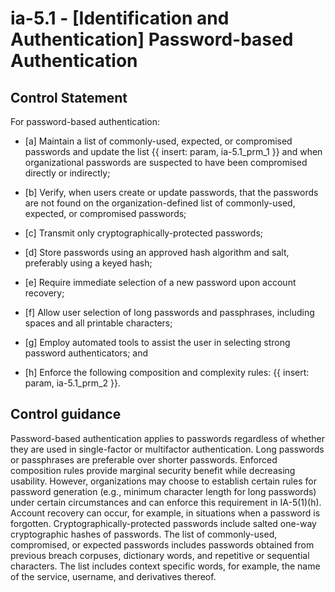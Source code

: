 # ia-5.1 - \[Identification and Authentication\] Password-based Authentication

## Control Statement

For password-based authentication:

- \[a\] Maintain a list of commonly-used, expected, or compromised passwords and update the list {{ insert: param, ia-5.1_prm_1 }} and when organizational passwords are suspected to have been compromised directly or indirectly;

- \[b\] Verify, when users create or update passwords, that the passwords are not found on the organization-defined list of commonly-used, expected, or compromised passwords;

- \[c\] Transmit only cryptographically-protected passwords;

- \[d\] Store passwords using an approved hash algorithm and salt, preferably using a keyed hash;

- \[e\] Require immediate selection of a new password upon account recovery;

- \[f\] Allow user selection of long passwords and passphrases, including spaces and all printable characters;

- \[g\] Employ automated tools to assist the user in selecting strong password authenticators; and

- \[h\] Enforce the following composition and complexity rules: {{ insert: param, ia-5.1_prm_2 }}.

## Control guidance

Password-based authentication applies to passwords regardless of whether they are used in single-factor or multifactor authentication. Long passwords or passphrases are preferable over shorter passwords. Enforced composition rules provide marginal security benefit while decreasing usability. However, organizations may choose to establish certain rules for password generation (e.g., minimum character length for long passwords) under certain circumstances and can enforce this requirement in IA-5(1)(h). Account recovery can occur, for example, in situations when a password is forgotten. Cryptographically-protected passwords include salted one-way cryptographic hashes of passwords. The list of commonly-used, compromised, or expected passwords includes passwords obtained from previous breach corpuses, dictionary words, and repetitive or sequential characters. The list includes context specific words, for example, the name of the service, username, and derivatives thereof.
